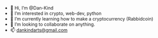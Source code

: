 - 👋 Hi, I’m @Dan-Kind
- 👀 I’m interested in crypto, web-dev, python
- 🌱 I’m currently learning how to make a cryptocurrency (Rabbidcoin)
- 💞️ I’m looking to collaborate on anything.
- 📫 dankindarts@gmail.com

